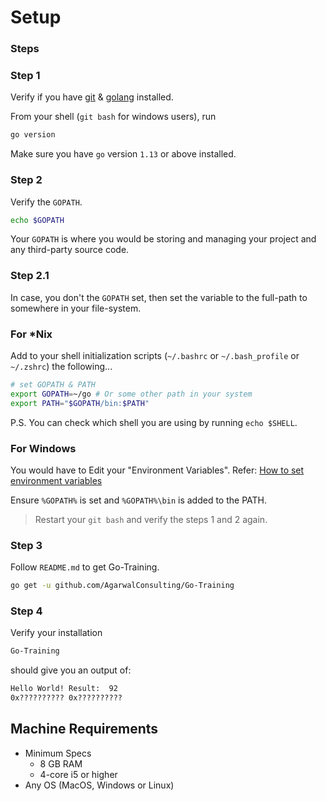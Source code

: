 # Setup


### Steps

### Step 1

Verify if you have [git](https://git-scm.com/) & [golang](http://golang.org/) installed.

From your shell (`git bash` for windows users), run

```bash
go version
```

Make sure you have `go` version `1.13` or above installed.

### Step 2

Verify the `GOPATH`.

```bash
echo $GOPATH
```

Your `GOPATH` is where you would be storing and managing your project and any third-party source code.

### Step 2.1

In case, you don't the `GOPATH` set, then set the variable to the full-path to somewhere in your file-system.

### For *Nix

Add to your shell initialization scripts (`~/.bashrc` or `~/.bash_profile` or `~/.zshrc`) the following...

```bash
# set GOPATH & PATH
export GOPATH=~/go # Or some other path in your system
export PATH="$GOPATH/bin:$PATH"
```

P.S. You can check which shell you are using by running `echo $SHELL`.

### For Windows

You would have to Edit your "Environment Variables". Refer: [How to set environment variables](https://support.shotgunsoftware.com/hc/en-us/articles/114094235653-Setting-global-environment-variables-on-Windows#:~:text=Windows%207,to%20edit%2C%20and%20click%20Edit.)

Ensure `%GOPATH%` is set and `%GOPATH%\bin` is added to the PATH.

> Restart your `git bash` and verify the steps 1 and 2 again.

### Step 3

Follow `README.md` to get Go-Training.

```bash
go get -u github.com/AgarwalConsulting/Go-Training
```

### Step 4

Verify your installation

```bash
Go-Training
```

should give you an output of:

```md
Hello World! Result:  92
0x?????????? 0x??????????
```

## Machine Requirements

- Minimum Specs
  - 8 GB RAM
  - 4-core i5 or higher
- Any OS (MacOS, Windows or Linux)
